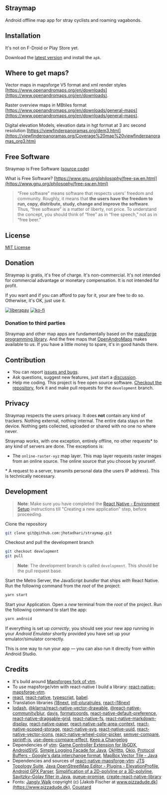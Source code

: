 ## Straymap

Android offline map app for stray cyclists and roaming vagabonds.

## Installation

It's not on F-Droid or Play Store yet.

Download the [latest version](https://github.com/jhotadhari/straymap/releases/latest) and install the `apk`.

## Where to get maps?

Vector maps in mapsforge V5 format and xml render styles [https://www.openandromaps.org/en/downloads](https://www.openandromaps.org/en/downloads).

Raster overview maps in MBtiles format [https://www.openandromaps.org/en/downloads/general-maps](https://www.openandromaps.org/en/downloads/general-maps).

Digital elevation Models, elevation data in hgt format at 3 arc second resolution [https://viewfinderpanoramas.org/dem3.html](https://viewfinderpanoramas.org/Coverage%20map%20viewfinderpanoramas_org3.htm)

## Free Software

Straymap is Free Software ([source code](https://github.com/jhotadhari/straymap))

What is Free Software? [https://www.gnu.org/philosophy/free-sw.en.html](https://www.gnu.org/philosophy/free-sw.en.html)

> “Free software” means software that respects users' freedom and community. Roughly, it means that **the users have the freedom to run, copy, distribute, study, change and improve the software**. Thus, “free software” is a matter of liberty, not price. To understand the concept, you should think of “free” as in “free speech,” not as in “free beer.”

## License

[MIT License](https://github.com/jhotadhari/straymap/blob/main/LICENSE.md)

## Donation

Straymap is gratis, it's free of charge. It's non-commercial. It's not intended for commercial advantage or monetary compensation. It is not intended for profit.

If you want and if you can afford to pay for it, your are free to do so. Otherwise, it's OK, just use it.

[![liberapay](https://liberapay.com/assets/widgets/donate.svg)](https://liberapay.com/jhotadhari/donate)
[![ko-fi](https://ko-fi.com/img/githubbutton_sm.svg)](https://ko-fi.com/H2H3162PAG)

### Donation to third parties
Straymap and other map apps are fundamentally based on the [mapsforge programming library](https://github.com/mapsforge). And the free maps that [OpenAndroMaps](https://www.openandromaps.org/en/project-funding) makes available to us. If you have a little money to spare, it's in good hands there.

## Contribution

- You can report [issues and bugs](https://github.com/jhotadhari/straymap/issues).
- Ask questions, suggest new features, just start a [discussion](https://github.com/jhotadhari/straymap/discussions).
- Help me coding. This project is free open source software. [Checkout the repository](https://github.com/jhotadhari/straymap), fork it and make pull requests for the `development` branch.

## Privacy

Straymap respects the users privacy. It does **not** contain any kind of trackers. Nothing external, nothing internal. The entire data stays on the device. Nothing gets collected, uploaded or shared with no one no where never.

Straymap works, with one exception, entirely offline, no other requests* to any kind of servers are done. The exceptions is:

- The `online-raster-xyz` map layer. This map layer requests raster images from an online source. The online source that you choose by yourself.

\* A request to a server, transmits personal data (the users IP address). This is technically necessary.

## Development

>**Note**: Make sure you have completed the [React Native - Environment Setup](https://reactnative.dev/docs/environment-setup) instructions till "Creating a new application" step, before proceeding.

Clone the repository
```bash
git clone git@github.com:jhotadhari/straymap.git
```

Checkout and pull the development branch
```bash
git checkout development
git pull
```

>**Note**: The development branch is called `development`. This should be the pull request base.

Start the Metro Server, the JavaScript _bundler_ that ships _with_ React Native. Run the following command from the _root_ of the project:
```bash
yarn start
```

Start your Application.
Open a _new_ terminal from the _root_ of the project. Run the following command to start the app:
```bash
yarn android
```

If everything is set up _correctly_, you should see your new app running in your _Android Emulator_ shortly provided you have set up your emulator/simulator correctly.

This is one way to run your app — you can also run it directly from within Android Studio.

## Credits

- It's build around [Mapsforges fork of vtm](https://github.com/mapsforge/vtm).
- To use mapsforge/vtm with react-native I build a library: [react-native-mapsforge-vtm](https://github.com/jhotadhari/react-native-mapsforge-vtm).
- [react](https://react.dev/),
[react-native](https://www.npmjs.com/package/react-native),
[typescript](https://www.typescriptlang.org/),
[babel](https://babeljs.io/).
- Translation libraries
[i18next](https://www.npmjs.com/package/i18next),
[intl-pluralrules](https://www.npmjs.com/package/intl-pluralrules),
[react-i18next](https://www.npmjs.com/package/react-i18next)
- [lodash](https://lodash.com),
[@klarna/react-native-vector-drawable](https://www.npmjs.com/package/@klarna/react-native-vector-drawable),
[@react-native-community/blur](https://www.npmjs.com/package/@react-native-community/blur),
[dayjs](https://www.npmjs.com/package/dayjs),
[formatcoords](https://www.npmjs.com/package/formatcoords),
[react-native-default-preference](https://www.npmjs.com/package/react-native-default-preference),
[react-native-draggable-grid](https://www.npmjs.com/package/react-native-draggable-grid),
[react-native-fs](https://www.npmjs.com/package/react-native-fs),
[react-native-markdown-display](https://www.npmjs.com/package/react-native-markdown-display),
[react-native-paper](https://www.npmjs.com/package/react-native-paper),
[react-native-safe-area-context](https://www.npmjs.com/package/react-native-safe-area-context),
[react-native-scoped-storage](https://www.npmjs.com/package/react-native-scoped-storage),
[react-native-svg](https://www.npmjs.com/package/react-native-svg),
[react-native-uuid](https://www.npmjs.com/package/react-native-uuid),
[react-native-vector-icons](https://www.npmjs.com/package/react-native-vector-icons),
[react-native-wheel-color-picker](https://www.npmjs.com/package/react-native-wheel-color-picker),
[semver-compare](https://www.npmjs.com/package/semver-compare),
[sprintf-js](https://www.npmjs.com/package/sprintf-js),
[use-deep-compare-effect](https://www.npmjs.com/package/use-deep-compare-effect),
[Keep a Changelog](https://www.npmjs.com/package/keep-a-changelog)
- Dependencies of [vtm](https://github.com/mapsforge/vtm): [Game Controller Extension for libGDX](https://github.com/libgdx/gdx-controllers),
[AndroidSVG](https://bigbadaboom.github.io/androidsvg/),
[Simple Logging Facade for Java](https://www.slf4j.org/),
[OkHttp](https://square.github.io/okhttp/),
[Okio](https://github.com/square/okio),
[Protocol Buffers - Google's data interchange format](https://github.com/protocolbuffers/protobuf),
[MapBox Vector Tile - Java](https://github.com/wdtinc/mapbox-vector-tile-java)
- Dependencies and sources of [react-native-mapsforge-vtm](https://github.com/jhotadhari/react-native-mapsforge-vtm):
[JTS Topology Suite](https://github.com/locationtech/jts),
[Java OpenStreetMap Editor - Plugins - ElevationProfile](https://github.com/JOSM/josm-plugins/tree/master/ElevationProfile),
[Android GPX Parser](https://github.com/ticofab/android-gpx-parser),
[Simplification of a 2D-polyline or a 3D-polyline](https://github.com/hgoebl/simplify-java/),
[Savitzky–Golay filter in Java](https://github.com/vaccovecrana/savitzky-golay),
[queue-promise](https://www.npmjs.com/package/queue-promise),
[create-react-native-library](https://github.com/callstack/react-native-builder-bob)
- Fonts:
[Jangly Walk](https://www.fonts4free.net/jangly-walk-font.html) copyright (c) [Jakob Fischer at www.pizzadude.dk](https://www.pizzadude.dk),
[Coustard](https://www.fonts4free.net/coustard-font.html)